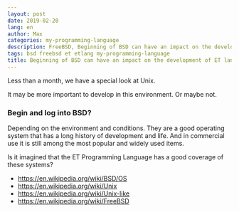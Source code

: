 ```yaml
---
layout: post
date: 2019-02-20
lang: en
author: Max
categories: my-programming-language
description: FreeBSD, Beginning of BSD can have an impact on the development of ET language...
tags: bsd freebsd et etlang my-programming-language
title: Beginning of BSD can have an impact on the development of ET language?
---
```


Less than a month, we have a special look at Unix.

It may be more important to develop in this environment.
Or maybe not.

### Begin and log into BSD?

Depending on the environment and conditions.
They are a good operating system that has a long history of development and life.
And in commercial use it is still among the most popular and widely used items.


Is it imagined that the ET Programming Language has a good coverage of these systems?

- https://en.wikipedia.org/wiki/BSD/OS
- https://en.wikipedia.org/wiki/Unix
- https://en.wikipedia.org/wiki/Unix-like
- https://en.wikipedia.org/wiki/FreeBSD
